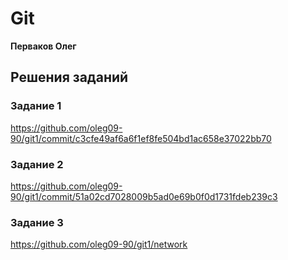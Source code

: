 # Git

**Перваков Олег**

## Решения заданий

### Задание 1

https://github.com/oleg09-90/git1/commit/c3cfe49af6a6f1ef8fe504bd1ac658e37022bb70

### Задание 2

https://github.com/oleg09-90/git1/commit/51a02cd7028009b5ad0e69b0f0d1731fdeb239c3

### Задание 3

https://github.com/oleg09-90/git1/network

